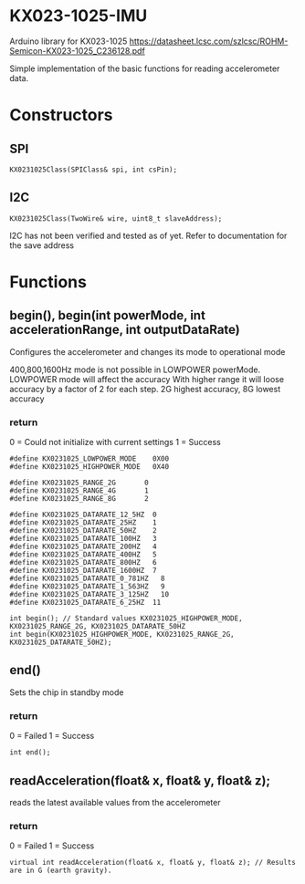 # KX023-1025-IMU
Arduino library for KX023-1025 https://datasheet.lcsc.com/szlcsc/ROHM-Semicon-KX023-1025_C236128.pdf

Simple implementation of the basic functions for reading accelerometer data.

# Constructors

## SPI
```
KX0231025Class(SPIClass& spi, int csPin);
```
## I2C
```
KX0231025Class(TwoWire& wire, uint8_t slaveAddress);
```
I2C has not been verified and tested as of yet. Refer to documentation for the save address

# Functions

## begin(), begin(int powerMode, int accelerationRange, int outputDataRate)
Configures the accelerometer and changes its mode to operational mode

400,800,1600Hz mode is not possible in LOWPOWER powerMode.
LOWPOWER mode will affect the accuracy
With higher range it will loose accuracy by a factor of 2 for each step. 2G highest accuracy, 8G lowest accuracy

### return
0 = Could not initialize with current settings
1 = Success

```
#define KX0231025_LOWPOWER_MODE    0X00
#define KX0231025_HIGHPOWER_MODE   0X40

#define KX0231025_RANGE_2G       0
#define KX0231025_RANGE_4G       1
#define KX0231025_RANGE_8G       2

#define KX0231025_DATARATE_12_5HZ  0
#define KX0231025_DATARATE_25HZ    1
#define KX0231025_DATARATE_50HZ    2
#define KX0231025_DATARATE_100HZ   3
#define KX0231025_DATARATE_200HZ   4
#define KX0231025_DATARATE_400HZ   5
#define KX0231025_DATARATE_800HZ   6
#define KX0231025_DATARATE_1600HZ  7
#define KX0231025_DATARATE_0_781HZ   8
#define KX0231025_DATARATE_1_563HZ   9
#define KX0231025_DATARATE_3_125HZ   10
#define KX0231025_DATARATE_6_25HZ  11

int begin(); // Standard values KX0231025_HIGHPOWER_MODE, KX0231025_RANGE_2G, KX0231025_DATARATE_50HZ
int begin(KX0231025_HIGHPOWER_MODE, KX0231025_RANGE_2G, KX0231025_DATARATE_50HZ);
```

## end()
Sets the chip in standby mode
### return
0 = Failed
1 = Success

```
int end();
```

## readAcceleration(float& x, float& y, float& z);
reads the latest available values from the accelerometer
### return
0 = Failed
1 = Success

```
virtual int readAcceleration(float& x, float& y, float& z); // Results are in G (earth gravity).
```
